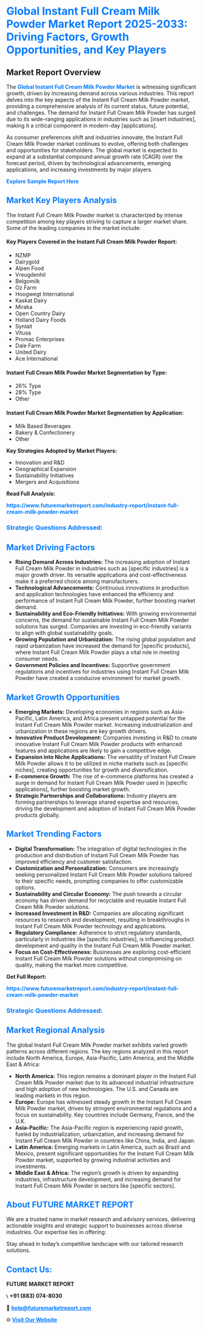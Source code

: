 <h1 style="color: #007BFF;">Global Instant Full Cream Milk Powder Market Report 2025-2033: Driving Factors, Growth Opportunities, and Key Players</h1>

<section id="overview">
<h2>Market Report Overview</h2>
<p>The <a href="https://www.futuremarketreport.com/industry-report/instant-full-cream-milk-powder-market" style="color: #007BFF; text-decoration: none;"><strong>Global Instant Full Cream Milk Powder Market</strong></a> is witnessing significant growth, driven by increasing demand across various industries. This report delves into the key aspects of the Instant Full Cream Milk Powder market, providing a comprehensive analysis of its current status, future potential, and challenges. The demand for Instant Full Cream Milk Powder has surged due to its wide-ranging applications in industries such as [insert industries], making it a critical component in modern-day [applications].</p>
<p>As consumer preferences shift and industries innovate, the Instant Full Cream Milk Powder market continues to evolve, offering both challenges and opportunities for stakeholders. The global market is expected to expand at a substantial compound annual growth rate (CAGR) over the forecast period, driven by technological advancements, emerging applications, and increasing investments by major players.</p>
</section>

<section id="overview">
<p><a href="https://www.futuremarketreport.com/request-sample/reportId=26281" style="color: #007BFF; text-decoration: none;"><strong>Explore Sample Report Here</strong></a></p>
</section>

<section id="key-players">
<h2 style="color: #007BFF;">Market Key Players Analysis</h2>
<p>The Instant Full Cream Milk Powder market is characterized by intense competition among key players striving to capture a larger market share. Some of the leading companies in the market include:</p>
<h4>Key Players Covered in the Instant Full Cream Milk Powder Report:</h4>
<ul><li>NZMP</li><li>Dairygold</li><li>Alpen Food</li><li>Vreugdenhil</li><li>Belgomilk</li><li>Oz Farm</li><li>Hoogwegt International</li><li>Kaskat Dairy</li><li>Miraka</li><li>Open Country Dairy</li><li>Holland Dairy Foods</li><li>Synlait</li><li>Vitusa</li><li>Promac Enterprises</li><li>Dale Farm</li><li>United Dairy</li><li>Ace International</li></ul>
<h4>Instant Full Cream Milk Powder Market Segmentation by Type:</h4>
<ul><li>26% Type</li><li>28% Type</li><li>Other</li></ul>

<h4>Instant Full Cream Milk Powder Market Segmentation by Application:</h4>
<ul><li>Milk Based Beverages</li><li>Bakery &amp; Confectionery</li><li>Other</li></ul>
<p><strong>Key Strategies Adopted by Market Players:</strong></p>
<ul>
<li>Innovation and R&D</li>
<li>Geographical Expansion</li>
<li>Sustainability Initiatives</li>
<li>Mergers and Acquisitions</li>
</ul>
</section>

<section>
<p><strong>Read Full Analysis: </strong></p><a href="https://www.futuremarketreport.com/industry-report/instant-full-cream-milk-powder-market" style="color: #007BFF; text-decoration: none;"><strong>https://www.futuremarketreport.com/industry-report/instant-full-cream-milk-powder-market</strong></a>
<h3 style="color: #007BFF;">Strategic Questions Addressed:</h3>
</section>

<section id="driving-factors">
<h2 style="color: #007BFF;">Market Driving Factors</h2>
<ul>
<li><strong>Rising Demand Across Industries:</strong> The increasing adoption of Instant Full Cream Milk Powder in industries such as [specific industries] is a major growth driver. Its versatile applications and cost-effectiveness make it a preferred choice among manufacturers.</li>
<li><strong>Technological Advancements:</strong> Continuous innovations in production and application technologies have enhanced the efficiency and performance of Instant Full Cream Milk Powder, further boosting market demand.</li>
<li><strong>Sustainability and Eco-Friendly Initiatives:</strong> With growing environmental concerns, the demand for sustainable Instant Full Cream Milk Powder solutions has surged. Companies are investing in eco-friendly variants to align with global sustainability goals.</li>
<li><strong>Growing Population and Urbanization:</strong> The rising global population and rapid urbanization have increased the demand for [specific products], where Instant Full Cream Milk Powder plays a vital role in meeting consumer needs.</li>
<li><strong>Government Policies and Incentives:</strong> Supportive government regulations and incentives for industries using Instant Full Cream Milk Powder have created a conducive environment for market growth.</li>
</ul>
</section>

<section id="growth-opportunities">
<h2 style="color: #007BFF;">Market Growth Opportunities</h2>
<ul>
<li><strong>Emerging Markets:</strong> Developing economies in regions such as Asia-Pacific, Latin America, and Africa present untapped potential for the Instant Full Cream Milk Powder market. Increasing industrialization and urbanization in these regions are key growth drivers.</li>
<li><strong>Innovative Product Development:</strong> Companies investing in R&D to create innovative Instant Full Cream Milk Powder products with enhanced features and applications are likely to gain a competitive edge.</li>
<li><strong>Expansion into Niche Applications:</strong> The versatility of Instant Full Cream Milk Powder allows it to be utilized in niche markets such as [specific niches], creating opportunities for growth and diversification.</li>
<li><strong>E-commerce Growth:</strong> The rise of e-commerce platforms has created a surge in demand for Instant Full Cream Milk Powder used in [specific applications], further boosting market growth.</li>
<li><strong>Strategic Partnerships and Collaborations:</strong> Industry players are forming partnerships to leverage shared expertise and resources, driving the development and adoption of Instant Full Cream Milk Powder products globally.</li>
</ul>
</section>

<section id="trending-factors">
<h2 style="color: #007BFF;">Market Trending Factors</h2>
<ul>
<li><strong>Digital Transformation:</strong> The integration of digital technologies in the production and distribution of Instant Full Cream Milk Powder has improved efficiency and customer satisfaction.</li>
<li><strong>Customization and Personalization:</strong> Consumers are increasingly seeking personalized Instant Full Cream Milk Powder solutions tailored to their specific needs, prompting companies to offer customizable options.</li>
<li><strong>Sustainability and Circular Economy:</strong> The push towards a circular economy has driven demand for recyclable and reusable Instant Full Cream Milk Powder solutions.</li>
<li><strong>Increased Investment in R&D:</strong> Companies are allocating significant resources to research and development, resulting in breakthroughs in Instant Full Cream Milk Powder technology and applications.</li>
<li><strong>Regulatory Compliance:</strong> Adherence to strict regulatory standards, particularly in industries like [specific industries], is influencing product development and quality in the Instant Full Cream Milk Powder market.</li>
<li><strong>Focus on Cost-Effectiveness:</strong> Businesses are exploring cost-efficient Instant Full Cream Milk Powder solutions without compromising on quality, making the market more competitive.</li>
</ul>
</section>

<section>
<p><strong>Get Full Report: </strong></p><a href="https://www.futuremarketreport.com/industry-report/instant-full-cream-milk-powder-market" style="color: #007BFF; text-decoration: none;"><strong>https://www.futuremarketreport.com/industry-report/instant-full-cream-milk-powder-market</strong></a>
<h3 style="color: #007BFF;">Strategic Questions Addressed:</h3>
</section>


<section id="regional-analysis">
<h2 style="color: #007BFF;">Market Regional Analysis</h2>
<p>The global Instant Full Cream Milk Powder market exhibits varied growth patterns across different regions. The key regions analyzed in this report include North America, Europe, Asia-Pacific, Latin America, and the Middle East & Africa:</p>
<ul>
<li><strong>North America:</strong> This region remains a dominant player in the Instant Full Cream Milk Powder market due to its advanced industrial infrastructure and high adoption of new technologies. The U.S. and Canada are leading markets in this region.</li>
<li><strong>Europe:</strong> Europe has witnessed steady growth in the Instant Full Cream Milk Powder market, driven by stringent environmental regulations and a focus on sustainability. Key countries include Germany, France, and the U.K.</li>
<li><strong>Asia-Pacific:</strong> The Asia-Pacific region is experiencing rapid growth, fueled by industrialization, urbanization, and increasing demand for Instant Full Cream Milk Powder in countries like China, India, and Japan.</li>
<li><strong>Latin America:</strong> Emerging markets in Latin America, such as Brazil and Mexico, present significant opportunities for the Instant Full Cream Milk Powder market, supported by growing industrial activities and investments.</li>
<li><strong>Middle East & Africa:</strong> The region’s growth is driven by expanding industries, infrastructure development, and increasing demand for Instant Full Cream Milk Powder in sectors like [specific sectors].</li>
</ul>
</section>

<footer>
<h2 style="color: #007BFF;">About FUTURE MARKET REPORT</h2>
<p>We are a trusted name in market research and advisory services, delivering actionable insights and strategic support to businesses across diverse industries. Our expertise lies in offering:</p>

<p>Stay ahead in today’s competitive landscape with our tailored research solutions.</p>

<h2 style="color: #007BFF;">Contact Us:</h2>
<p><strong>FUTURE MARKET REPORT</strong></p>
<p>📞 <strong>+91 (883) 074-8030</strong></p>
<p>📧 <strong><a href="mailto:help@futuremarketreport.com" style="color: #007BFF;">help@futuremarketreport.com</a></strong></p>
<p>🌐 <strong><a href="https://www.futuremarketreport.com/" style="color: #007BFF;">Visit Our Website</a></strong></p>
</footer>